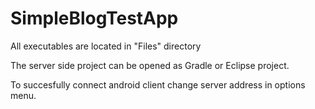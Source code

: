 # SimpleBlogTestApp

All executables are located in "Files" directory

The server side project can be opened as Gradle or Eclipse project.

To succesfully connect android client change server address in options menu.
